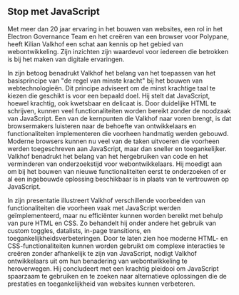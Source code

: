 <h2>Stop met JavaScript</h2>

<p>
                Met meer dan 20 jaar ervaring in het bouwen van websites, een rol in het Electron Governance Team en het
                creëren van een browser voor Polypane, heeft Kilian Valkhof een schat aan kennis op het gebied van
                webontwikkeling. Zijn inzichten zijn waardevol voor iedereen die betrokken is bij het maken van digitale
                ervaringen.</p>


<p>In zijn betoog benadrukt Valkhof het belang van het toepassen van het basisprincipe van "de regel van
                minste kracht" bij het bouwen van webtechnologieën. Dit principe adviseert om de minst krachtige taal te
                kiezen die geschikt is voor een bepaald doel. Hij stelt dat JavaScript, hoewel krachtig, ook kwetsbaar
                en delicaat is. Door duidelijke HTML te schrijven, kunnen veel functionaliteiten worden bereikt zonder
                de noodzaak van JavaScript. Een van de kernpunten die Valkhof naar voren brengt, is dat browsermakers
                luisteren naar de behoefte van ontwikkelaars en functionaliteiten implementeren die voorheen handmatig
                werden gebouwd. Moderne browsers kunnen nu veel van de taken uitvoeren die voorheen werden toegeschreven
                aan JavaScript, maar dan sneller en toegankelijker. Valkhof benadrukt het belang van het hergebruiken
                van code en het verminderen van onderzoekstijd voor webontwikkelaars. Hij moedigt aan om bij het bouwen
                van nieuwe
                functionaliteiten eerst te onderzoeken of er al een ingebouwde oplossing beschikbaar is in plaats van te
                vertrouwen op JavaScript.</p>

<p>In zijn presentatie illustreert Valkhof verschillende voorbeelden van functionaliteiten die voorheen
                vaak met JavaScript werden geïmplementeerd, maar nu efficiënter kunnen worden bereikt met behulp van
                pure HTML en CSS. Zo behandelt hij onder andere het gebruik van custom toggles, datalists, in-page
                transitions, en toegankelijkheidsverbeteringen. Door te laten zien hoe moderne HTML- en
                CSS-functionaliteiten kunnen worden gebruikt om complexe
                interacties te creëren zonder afhankelijk te zijn van JavaScript, nodigt Valkhof ontwikkelaars uit om
                hun benadering van webontwikkeling te heroverwegen. Hij concludeert met een krachtig pleidooi om
                JavaScript spaarzaam te gebruiken en te zoeken naar alternatieve oplossingen die de prestaties en
                toegankelijkheid van websites kunnen verbeteren.</p>